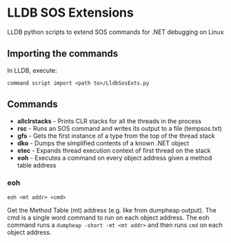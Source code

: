 # LLDB SOS Extensions
LLDB python scripts to extend SOS commands for .NET debugging on Linux

## Importing the commands
In LLDB, execute:

```lldb
command script import <path to>/LldbSosExts.py
```

## Commands

- **allclrstacks** - Prints CLR stacks for all the threads in the process
- **rsc** - Runs an SOS command and writes its output to a file (tempsos.txt)
- **gfs** - Gets the first instance of a type from the top of the thread stack
- **dko** - Dumps the simplified contents of a known .NET object
- **etec** - Expands thread execution context of first thread on the stack
- **eoh** - Executes a command on every object address given a method table address

### eoh

```lldb
eoh <mt addr> <cmd>
```

Get the Method Table (mt) address (e.g. like from dumpheap output). The cmd is a single word command to run on each object address. The eoh command runs a `dumpheap -short -mt <mt addr>` and then runs `cmd` on each object address.
